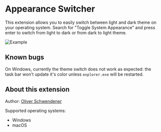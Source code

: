 # Appearance Switcher

This extension allows you to easily switch between light and dark theme on your operating system. Search for "Toggle System Appearance" and press enter to switch from light to dark or from dark to light theme.

![Example](example.png)

## Known bugs

On Windows, currently the theme switch does not work as expected: the task bar won't update it's color unless `explorer.exe` will be restarted.

## About this extension

Author: [Oliver Schwendener](https://github.com/oliverschwendener)

Supported operating systems:

- Windows
- macOS
